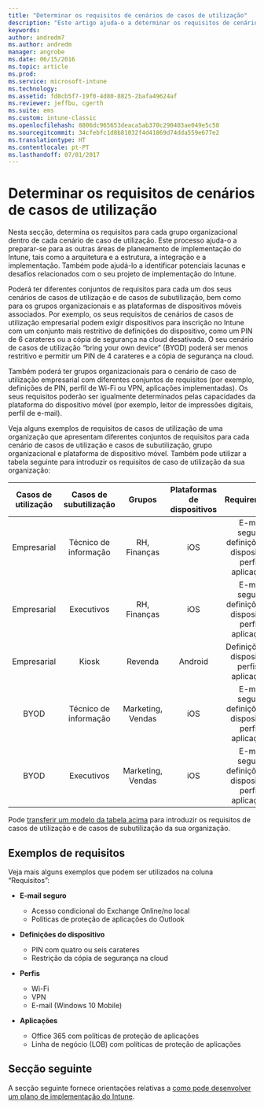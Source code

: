 ```yaml
---
title: "Determinar os requisitos de cenários de casos de utilização"
description: "Este artigo ajuda-o a determinar os requisitos de cenários de casos de utilização e de casos de subutilização para uma implementação apenas na cloud do Microsoft Intune."
keywords: 
author: andredm7
ms.author: andredm
manager: angrobe
ms.date: 06/15/2016
ms.topic: article
ms.prod: 
ms.service: microsoft-intune
ms.technology: 
ms.assetid: fd8cb5f7-19f0-4d80-8825-2bafa49624af
ms.reviewer: jeffbu, cgerth
ms.suite: ems
ms.custom: intune-classic
ms.openlocfilehash: 8806dc965653deaca5ab370c290403ae049e5c58
ms.sourcegitcommit: 34cfebfc1d8b81032f4d41869d74dda559e677e2
ms.translationtype: HT
ms.contentlocale: pt-PT
ms.lasthandoff: 07/01/2017
---
```

# <a name="determine-use-case-scenario-requirements"></a>Determinar os requisitos de cenários de casos de utilização

Nesta secção, determina os requisitos para cada grupo organizacional dentro de cada cenário de caso de utilização. Este processo ajuda-o a preparar-se para as outras áreas de planeamento de implementação do Intune, tais como a arquitetura e a estrutura, a integração e a implementação. Também pode ajudá-lo a identificar potenciais lacunas e desafios relacionados com o seu projeto de implementação do Intune.

Poderá ter diferentes conjuntos de requisitos para cada um dos seus cenários de casos de utilização e de casos de subutilização, bem como para os grupos organizacionais e as plataformas de dispositivos móveis associados. Por exemplo, os seus requisitos de cenários de casos de utilização empresarial podem exigir dispositivos para inscrição no Intune com um conjunto mais restritivo de definições do dispositivo, como um PIN de 6 carateres ou a cópia de segurança na cloud desativada. O seu cenário de casos de utilização “bring your own device” (BYOD) poderá ser menos restritivo e permitir um PIN de 4 carateres e a cópia de segurança na cloud.

Também poderá ter grupos organizacionais para o cenário de caso de utilização empresarial com diferentes conjuntos de requisitos (por exemplo, definições de PIN, perfil de Wi-Fi ou VPN, aplicações implementadas). Os seus requisitos poderão ser igualmente determinados pelas capacidades da plataforma do dispositivo móvel (por exemplo, leitor de impressões digitais, perfil de e-mail).

Veja alguns exemplos de requisitos de casos de utilização de uma organização que apresentam diferentes conjuntos de requisitos para cada cenário de casos de utilização e casos de subutilização, grupo organizacional e plataforma de dispositivo móvel. Também pode utilizar a tabela seguinte para introduzir os requisitos de caso de utilização da sua organização:

| **Casos de utilização** | **Casos de subutilização** | **Grupos** | **Plataformas de dispositivos** | **Requirements** |
|:---:|:---:|:---:|:---:|:---:|
| Empresarial | Técnico de informação | RH, Finanças | iOS | E-mail seguro, definições do dispositivo, perfis, aplicações |                                                          
| Empresarial | Executivos | RH, Finanças | iOS | E-mail seguro, definições do dispositivo, perfis, aplicações |                                                         
| Empresarial | Kiosk | Revenda | Android | Definições do dispositivo, perfis e aplicações |
| BYOD | Técnico de informação | Marketing, Vendas | iOS | E-mail seguro, definições do dispositivo, perfis, aplicações |                                                         
| BYOD | Executivos | Marketing, Vendas | iOS | E-mail seguro, definições do dispositivo, perfis, aplicações |

Pode [transferir um modelo da tabela acima](https://gallery.technet.microsoft.com/Intune-deployment-planning-fae156c2?redir=0) para introduzir os requisitos de casos de utilização e de casos de subutilização da sua organização.


## <a name="examples-of-requirements"></a>Exemplos de requisitos

Veja mais alguns exemplos que podem ser utilizados na coluna “Requisitos”:

- **E-mail seguro**
    - Acesso condicional do Exchange Online/no local
    - Políticas de proteção de aplicações do Outlook

- **Definições do dispositivo**
    - PIN com quatro ou seis carateres
    - Restrição da cópia de segurança na cloud

- **Perfis**
    - Wi-Fi
    - VPN
    - E-mail (Windows 10 Mobile)

- **Aplicações**
    - Office 365 com políticas de proteção de aplicações
    - Linha de negócio (LOB) com políticas de proteção de aplicações

## <a name="next-section"></a>Secção seguinte

A secção seguinte fornece orientações relativas a [como pode desenvolver um plano de implementação do Intune](planning-guide-rollout-plan.md).
